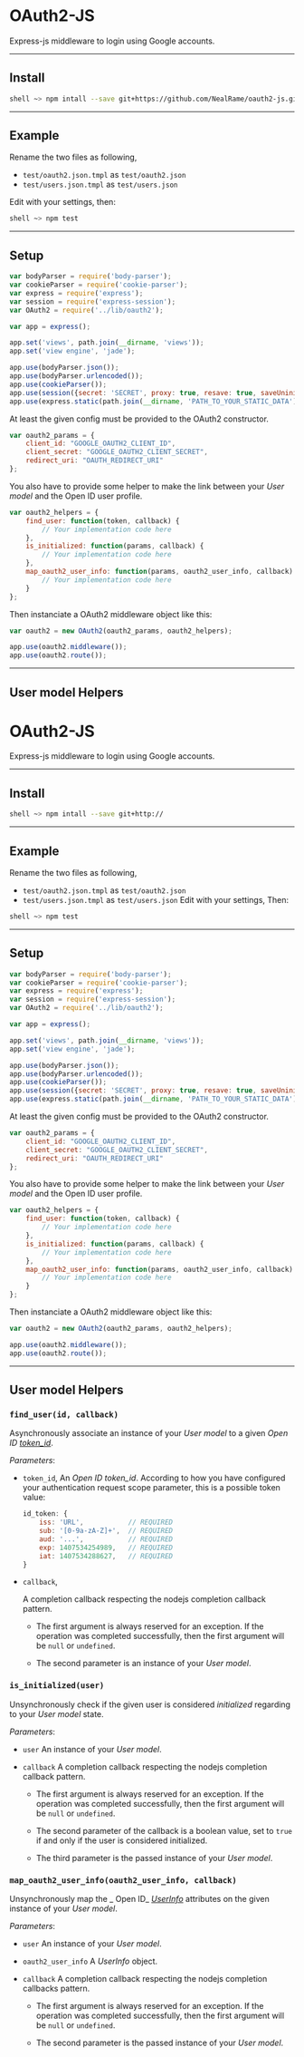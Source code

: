 OAuth2-JS
=========

Express-js middleware to login using Google accounts.


---
Install
-------

```sh
shell ~> npm intall --save git+https://github.com/NealRame/oauth2-js.git
```


---
Example
-------

Rename the two files as following,

 - `test/oauth2.json.tmpl` as `test/oauth2.json`
 - `test/users.json.tmpl` as `test/users.json`

Edit with your settings, then:

```sh
shell ~> npm test
```


---
Setup
-----

```javascript
var bodyParser = require('body-parser');
var cookieParser = require('cookie-parser');
var express = require('express');
var session = require('express-session');
var OAuth2 = require('../lib/oauth2');

var app = express();

app.set('views', path.join(__dirname, 'views'));
app.set('view engine', 'jade');

app.use(bodyParser.json());
app.use(bodyParser.urlencoded());
app.use(cookieParser());
app.use(session({secret: 'SECRET', proxy: true, resave: true, saveUninitialized: true}));
app.use(express.static(path.join(__dirname, 'PATH_TO_YOUR_STATIC_DATA')));
```

At least the given config must be provided to the OAuth2 constructor.

```javascript
var oauth2_params = {
    client_id: "GOOGLE_OAUTH2_CLIENT_ID",
    client_secret: "GOOGLE_OAUTH2_CLIENT_SECRET",
    redirect_uri: "OAUTH_REDIRECT_URI"
};
```

You also have to provide some helper to make the link between your _User_
_model_ and the Open ID user profile.

```javascript
var oauth2_helpers = {
    find_user: function(token, callback) {
        // Your implementation code here
    },
    is_initialized: function(params, callback) {
        // Your implementation code here
    },
    map_oauth2_user_info: function(params, oauth2_user_info, callback) {
        // Your implementation code here
    }
};
```

Then instanciate a OAuth2 middleware object like this:

```javascript
var oauth2 = new OAuth2(oauth2_params, oauth2_helpers);

app.use(oauth2.middleware());
app.use(oauth2.route());
```


---
User model Helpers
------------------


OAuth2-JS
=========

Express-js middleware to login using Google accounts.


---
Install
-------

```sh
shell ~> npm intall --save git+http://
```


---
Example
-------

Rename the two files as following,
 - `test/oauth2.json.tmpl` as `test/oauth2.json`
 - `test/users.json.tmpl` as `test/users.json`
Edit with your settings, Then:

```sh
shell ~> npm test
```


---
Setup
-----

```javascript
var bodyParser = require('body-parser');
var cookieParser = require('cookie-parser');
var express = require('express');
var session = require('express-session');
var OAuth2 = require('../lib/oauth2');

var app = express();

app.set('views', path.join(__dirname, 'views'));
app.set('view engine', 'jade');

app.use(bodyParser.json());
app.use(bodyParser.urlencoded());
app.use(cookieParser());
app.use(session({secret: 'SECRET', proxy: true, resave: true, saveUninitialized: true}));
app.use(express.static(path.join(__dirname, 'PATH_TO_YOUR_STATIC_DATA')));
```

At least the given config must be provided to the OAuth2 constructor.

```javascript
var oauth2_params = {
    client_id: "GOOGLE_OAUTH2_CLIENT_ID",
    client_secret: "GOOGLE_OAUTH2_CLIENT_SECRET",
    redirect_uri: "OAUTH_REDIRECT_URI"
};
```

You also have to provide some helper to make the link between your _User_
_model_ and the Open ID user profile.

```javascript
var oauth2_helpers = {
    find_user: function(token, callback) {
        // Your implementation code here
    },
    is_initialized: function(params, callback) {
        // Your implementation code here
    },
    map_oauth2_user_info: function(params, oauth2_user_info, callback) {
        // Your implementation code here
    }
};
```

Then instanciate a OAuth2 middleware object like this:

```javascript
var oauth2 = new OAuth2(oauth2_params, oauth2_helpers);

app.use(oauth2.middleware());
app.use(oauth2.route());
```


---
User model Helpers
------------------


### `find_user(id, callback)`

Asynchronously associate an instance of your _User_ _model_ to a given
_Open ID_ [_token_id_](http://openid.net/specs/openid-connect-core-1_0.html#IDToken).

_Parameters_:

* `token_id`,
  An _Open ID token_id_. According to how you have configured your
  authentication request scope parameter, this is a possible token value:
    ```javascript
    id_token: {
        iss: 'URL',           // REQUIRED
        sub: '[0-9a-zA-Z]+',  // REQUIRED
        aud: '...',           // REQUIRED
        exp: 1407534254989,   // REQUIRED
        iat: 1407534288627,   // REQUIRED
    }
    ```

* `callback`,

  A  completion callback respecting the nodejs completion callback pattern.

  - The first argument is always reserved for an exception. If the operation
  was completed successfully, then the first argument will be `null` or
  `undefined`.

  - The second parameter is an instance of your _User_ _model_.


### `is_initialized(user)`

Unsynchronously check if the given user is considered _initialized_ regarding to
your _User_ _model_ state.

_Parameters_:

* `user`
  An instance of your _User_ _model_.

* `callback`
  A  completion callback respecting the nodejs completion callback pattern.

  - The first argument is always reserved for an exception. If the operation
  was completed successfully, then the first argument will be `null` or
  `undefined`.

  - The second parameter of the callback is a boolean value, set to `true` if
  and only if the user is considered initialized.

  - The third parameter is the passed instance of your _User_ _model_.


### `map_oauth2_user_info(oauth2_user_info, callback)`

Unsynchronously map the _ Open ID_ [_UserInfo_](http://openid.net/specs/openid-connect-core-1_0.html#UserInfo)
attributes on the given instance of your _User_ _model_.

_Parameters_:

* `user`
  An instance of your _User_ _model_.

* `oauth2_user_info`
  A _UserInfo_ object.

* `callback`
  A  completion callback respecting the nodejs completion callbacks pattern.

  - The first argument is always reserved for an exception. If the operation
  was completed successfully, then the first argument will be `null` or
  `undefined`.

  - The second parameter is the passed instance of your _User_ _model_.
